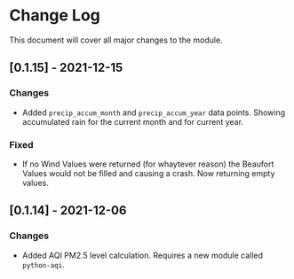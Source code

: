 # Change Log

This document will cover all major changes to the module.

## [0.1.15] - 2021-12-15

### Changes

- Added `precip_accum_month` and `precip_accum_year` data points. Showing accumulated rain for the current month and for current year.

### Fixed

- If no Wind Values were returned (for whaytever reason) the Beaufort Values would not be filled and causing a crash. Now returning empty values.


## [0.1.14] - 2021-12-06

### Changes

- Added AQI PM2.5 level calculation. Requires a new module called `python-aqi`.
